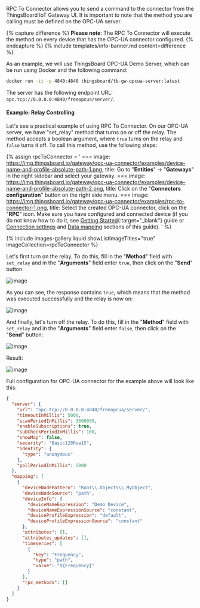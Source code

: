 RPC To Connector allows you to send a command to the connector from the ThingsBoard IoT Gateway UI.
It is important to note that the method you are calling must be defined on the OPC-UA server.

{% capture difference %}
**Please note**: The RPC To Connector will execute the method on every device that has the OPC-UA connector configured.
{% endcapture %}
{% include templates/info-banner.md content=difference %}

As an example, we will use ThingsBoard OPC-UA Demo Server, which can be run using Docker and the following command:
```bash
docker run -it -p 4840:4840 thingsboard/tb-gw-opcua-server:latest
```

The server has the following endpoint URL: `opc.tcp://0.0.0.0:4840/freeopcua/server/`.

#### Example: Relay Controlling

Let's see a practical example of using RPC To Connector. On our OPC-UA server, we have "set_relay" method that
turns on or off the relay. The method accepts a boolean argument, where `true` turns on the relay and `false` turns 
it off. To call this method, use the following steps:

{% assign rpcToConnector = '
    ===
        image: https://img.thingsboard.io/gateway/opc-ua-connector/examples/device-name-and-profile-absolute-path-1.png,
        title: Go to "**Entities**" → "**Gateways**" in the right sidebar and select your gateway.
    ===
        image: https://img.thingsboard.io/gateway/opc-ua-connector/examples/device-name-and-profile-absolute-path-2.png,
        title: Click on the "**Connectors configuration**" button on the right side menu.
    ===
        image: https://img.thingsboard.io/gateway/opc-ua-connector/examples/rpc-to-connector-1.png,
        title: Select the created OPC-UA connector, click on the "**RPC**" icon. Make sure you have configured and connected device (if you do not know how to do it, see [Getting Started](/docs/iot-gateway/getting-started/?connectorsCreation=opcua){:target="_blank"} guide or [Connection settings](/docs/iot-gateway/config/opc-ua/#connection-settings) and [Data mapping](/docs/iot-gateway/config/opc-ua/#data-mapping) sections of this guide).
'
%}

{% include images-gallery.liquid showListImageTitles="true" imageCollection=rpcToConnector %}

Let's first turn on the relay. To do this, fill in the "**Method**" field with `set_relay` and in the "**Arguments**" field
enter `true`, then click on the "**Send**" button.

![image](https://img.thingsboard.io/gateway/opc-ua-connector/examples/rpc-to-connector-2.png)

As you can see, the response contains `true`, which means that the method was executed successfully and the relay is 
now on:

![image](https://img.thingsboard.io/gateway/opc-ua-connector/examples/rpc-to-connector-3.png)

And finally, let's turn off the relay. To do this, fill in the "**Method**" field with `set_relay` and in the
"**Arguments**" field enter `false`, then click on the "**Send**" button:

![image](https://img.thingsboard.io/gateway/opc-ua-connector/examples/rpc-to-connector-4.png)

Result:

![image](https://img.thingsboard.io/gateway/opc-ua-connector/examples/rpc-to-connector-5.png)

Full configuration for OPC-UA connector for the example above will look like this:

```json
{
  "server": {
    "url": "opc.tcp://0.0.0.0:4840/freeopcua/server/",
    "timeoutInMillis": 5000,
    "scanPeriodInMillis": 3600000,
    "enableSubscriptions": true,
    "subCheckPeriodInMillis": 100,
    "showMap": false,
    "security": "Basic128Rsa15",
    "identity": {
      "type": "anonymous"
    },
    "pollPeriodInMillis": 5000
  },
  "mapping": [
    {
      "deviceNodePattern": "Root\\.Objects\\.MyObject",
      "deviceNodeSource": "path",
      "deviceInfo": {
        "deviceNameExpression": "Demo Device",
        "deviceNameExpressionSource": "constant",
        "deviceProfileExpression": "default",
        "deviceProfileExpressionSource": "constant"
      },
      "attributes": [],
      "attributes_updates": [],
      "timeseries": [
        {
          "key": "Frequency",
          "type": "path",
          "value": "${Frequency}"
        }
      ],
      "rpc_methods": []
    }
  ]
}
```
